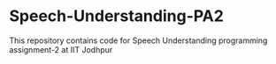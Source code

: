 # Speech-Understanding-PA2
This repository contains code for Speech Understanding programming assignment-2 at IIT Jodhpur
